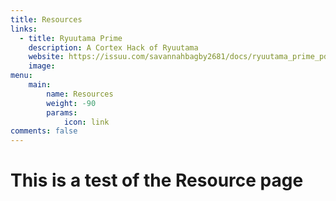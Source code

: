 ```yaml
---
title: Resources
links:
  - title: Ryuutama Prime
    description: A Cortex Hack of Ryuutama
    website: https://issuu.com/savannahbagby2681/docs/ryuutama_prime_pdf
    image: 
menu:
    main:
        name: Resources
        weight: -90
        params:
            icon: link
comments: false
---
```


# This is a test of the Resource page